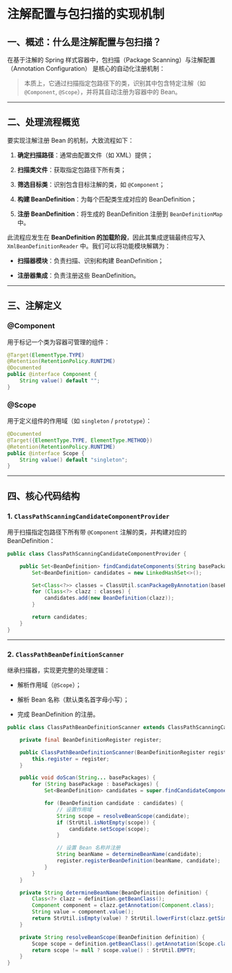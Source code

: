 

#  注解配置与包扫描的实现机制

## 一、概述：什么是注解配置与包扫描？

在基于注解的 Spring 样式容器中，包扫描（Package Scanning）与注解配置（Annotation Configuration） 是核心的自动化注册机制：

> 本质上，它通过扫描指定包路径下的类，识别其中包含特定注解（如 `@Component`, `@Scope`），并将其自动注册为容器中的 Bean。

---

## 二、处理流程概览

要实现注解注册 Bean 的机制，大致流程如下：

1. **确定扫描路径**：通常由配置文件（如 XML）提供；

2. **扫描类文件**：获取指定包路径下所有类；

3. **筛选目标类**：识别包含目标注解的类，如 `@Component`；

4. **构建 BeanDefinition**：为每个匹配类生成对应的 BeanDefinition；

5. **注册 BeanDefinition**：将生成的 BeanDefinition 注册到 `BeanDefinitionMap` 中。


此流程应发生在 **BeanDefinition 的加载阶段**，因此其集成逻辑最终应写入 `XmlBeanDefinitionReader` 中。我们可以将功能模块解耦为：

- **扫描器模块**：负责扫描、识别和构建 BeanDefinition；

- **注册器集成**：负责注册这些 BeanDefinition。


---

## 三、注解定义

### @Component

用于标记一个类为容器可管理的组件：

```java
@Target(ElementType.TYPE)
@Retention(RetentionPolicy.RUNTIME)
@Documented
public @interface Component {
    String value() default "";
}
```

### @Scope

用于定义组件的作用域（如 `singleton` / `prototype`）：

```java
@Documented
@Target({ElementType.TYPE, ElementType.METHOD})
@Retention(RetentionPolicy.RUNTIME)
public @interface Scope {
    String value() default "singleton";
}
```

---

## 四、核心代码结构

### 1. `ClassPathScanningCandidateComponentProvider`

用于扫描指定包路径下所有带 `@Component` 注解的类，并构建对应的 BeanDefinition：

```java
public class ClassPathScanningCandidateComponentProvider {

    public Set<BeanDefinition> findCandidateComponents(String basePackage) {
        Set<BeanDefinition> candidates = new LinkedHashSet<>();

        Set<Class<?>> classes = ClassUtil.scanPackageByAnnotation(basePackage, Component.class);
        for (Class<?> clazz : classes) {
            candidates.add(new BeanDefinition(clazz));
        }

        return candidates;
    }
}
```

---

###  2. `ClassPathBeanDefinitionScanner`

继承扫描器，实现更完整的处理逻辑：

- 解析作用域（`@Scope`）；

- 解析 Bean 名称（默认类名首字母小写）；

- 完成 BeanDefinition 的注册。


```java
public class ClassPathBeanDefinitionScanner extends ClassPathScanningCandidateComponentProvider {

    private final BeanDefinitionRegister register;

    public ClassPathBeanDefinitionScanner(BeanDefinitionRegister register) {
        this.register = register;
    }

    public void doScan(String... basePackages) {
        for (String basePackage : basePackages) {
            Set<BeanDefinition> candidates = super.findCandidateComponents(basePackage);

            for (BeanDefinition candidate : candidates) {
                // 设置作用域
                String scope = resolveBeanScope(candidate);
                if (StrUtil.isNotEmpty(scope)) {
                    candidate.setScope(scope);
                }

                // 设置 Bean 名称并注册
                String beanName = determineBeanName(candidate);
                register.registerBeanDefinition(beanName, candidate);
            }
        }
    }

    private String determineBeanName(BeanDefinition definition) {
        Class<?> clazz = definition.getBeanClass();
        Component component = clazz.getAnnotation(Component.class);
        String value = component.value();
        return StrUtil.isEmpty(value) ? StrUtil.lowerFirst(clazz.getSimpleName()) : value;
    }

    private String resolveBeanScope(BeanDefinition definition) {
        Scope scope = definition.getBeanClass().getAnnotation(Scope.class);
        return scope != null ? scope.value() : StrUtil.EMPTY;
    }
}
```
